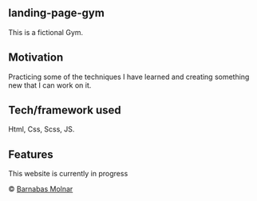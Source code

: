 
## landing-page-gym
This is a fictional Gym. 

## Motivation
Practicing some of the techniques I have learned and creating something new that I can work on it.


## Tech/framework used
 Html, Css, Scss, JS.



## Features
This website is currently in progress










 © [Barnabas Molnar]()
